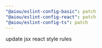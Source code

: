 ```yaml
---
"@aiou/eslint-config-basic": patch
"@aiou/eslint-config-react": patch
"@aiou/eslint-config-ts": patch
---
```


update jsx react style rules
